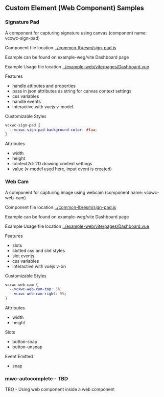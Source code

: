 ## Custom Element (Web Component) Samples

### Signature Pad

A component for capturing signature using canvas (component name: vcxwc-sign-pad)

Component file location [../common-lb/esm/sign-pad.js](../common-lb/esm/sign-pad.js)

Example can be found on example-weg/vite Dashboard page

Example Usage file location [../example-web/vite/pages/Dashboard.vue](../example-web/vite/pages/Dashboard.vue)

Features
- handle attibutes and properties
- pass in json attributes as string for canvas context settings
- css variables
- handle events
- interactive with vuejs v-model

Customizable Styles

```css
vcxwc-sign-pad {
  --vcxwc-sign-pad-background-color: #faa;
}
```

Attributes
- width
- height
- context2d: 2D drawing context settings
- value (v-model used here, input event is created)

### Web Cam

A component for capturing image using webcam (component name: vcxwc-web-cam)

Component file location [../common-lb/esm/sign-pad.js](../common-lb/esm/sign-pad.js)

Example can be found on example-weg/vite Dashboard page

Example Usage file location [../example-web/vite/pages/Dashboard.vue](../example-web/vite/pages/Dashboard.vue)

Features
- slots
- slotted css and slot styles
- slot events
- css variables
- interactive with vuejs v-on

Customizable Styles

```css
vcxwc-web-cam {
  --vcxwc-web-cam-top: 5%;
  --vcxwc-web-cam-right: 5%;
}
```

Attributes
- width
- height

Slots
- button-snap
- button-unsnap

Event Emitted
- snap

### mwc-autocomplete - TBD

TBO - Using web component inside a web component